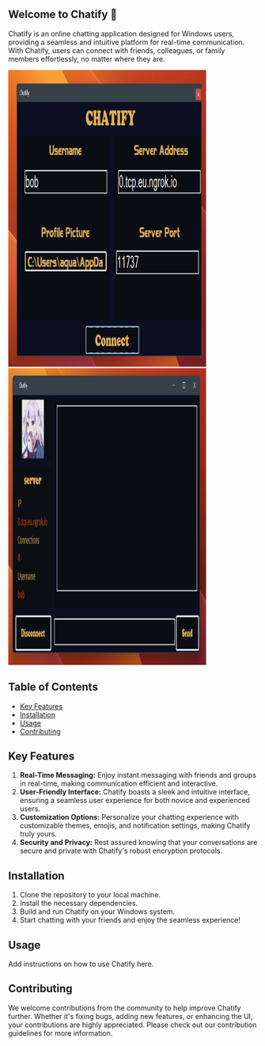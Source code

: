 ## Welcome to Chatify 🚀

Chatify is an online chatting application designed for Windows users, providing a seamless and intuitive platform for real-time communication. With Chatify, users can connect with friends, colleagues, or family members effortlessly, no matter where they are.

<img src="content/pictures/login.png" alt="alt text" width="400" height="600">
<img src="content/pictures/chatroom.png" alt="alt text" width="400" height="600">

## Table of Contents
- [Key Features](#key-features)
- [Installation](#installation)
- [Usage](#usage)
- [Contributing](#contributing)

## Key Features
1. **Real-Time Messaging:** Enjoy instant messaging with friends and groups in real-time, making communication efficient and interactive.
2. **User-Friendly Interface:** Chatify boasts a sleek and intuitive interface, ensuring a seamless user experience for both novice and experienced users.
3. **Customization Options:** Personalize your chatting experience with customizable themes, emojis, and notification settings, making Chatify truly yours.
4. **Security and Privacy:** Rest assured knowing that your conversations are secure and private with Chatify's robust encryption protocols.

## Installation

1. Clone the repository to your local machine.
2. Install the necessary dependencies.
3. Build and run Chatify on your Windows system.
4. Start chatting with your friends and enjoy the seamless experience!

## Usage

Add instructions on how to use Chatify here.

## Contributing

We welcome contributions from the community to help improve Chatify further. Whether it's fixing bugs, adding new features, or enhancing the UI, your contributions are highly appreciated. Please check out our contribution guidelines for more information.
